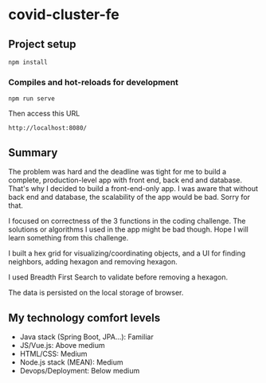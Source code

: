 # covid-cluster-fe

## Project setup
```
npm install
```

### Compiles and hot-reloads for development
```
npm run serve
```
Then access this URL
```
http://localhost:8080/
```

## Summary

The problem was hard and the deadline was tight for me to build a complete, production-level app with front end, back end and database.
That's why I decided to build a front-end-only app. I was aware that without back end and database, the scalability of the app would be bad. Sorry for that.

I focused on correctness of the 3 functions in the coding challenge.
The solutions or algorithms I used in the app might be bad though. Hope I will learn something from this challenge.

I built a hex grid for visualizing/coordinating objects, and a UI for finding neighbors, adding hexagon and removing hexagon.

I used Breadth First Search to validate before removing a hexagon.

The data is persisted on the local storage of browser.

## My technology comfort levels
- Java stack (Spring Boot, JPA...): Familiar
- JS/Vue.js: Above medium
- HTML/CSS: Medium
- Node.js stack (MEAN): Medium
- Devops/Deployment: Below medium

